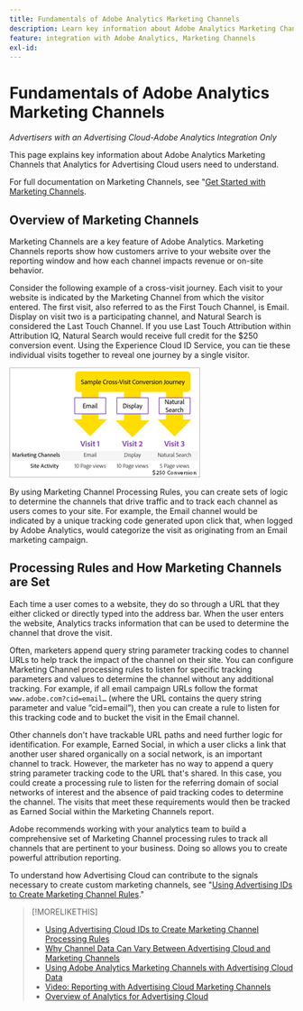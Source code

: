 ```yaml
---
title: Fundamentals of Adobe Analytics Marketing Channels
description: Learn key information about Adobe Analytics Marketing Channels that Analytics for Advertising Cloud users should understand.
feature: integration with Adobe Analytics, Marketing Channels
exl-id: 
---
```

# Fundamentals of Adobe Analytics Marketing Channels

*Advertisers with an Advertising Cloud-Adobe Analytics Integration Only*

This page explains key information about Adobe Analytics Marketing Channels that Analytics for Advertising Cloud users need to understand.

For full documentation on Marketing Channels, see "[Get Started with Marketing Channels](https://experienceleague.adobe.com/docs/analytics/components/marketing-channels/c-getting-started-mchannel.html).

## Overview of Marketing Channels

Marketing Channels are a key feature of Adobe Analytics. Marketing Channels reports show how customers arrive to your website over the reporting window and how each channel impacts revenue or on-site behavior.

Consider the following example of a cross-visit journey. Each visit to your website is indicated by the Marketing Channel from which the visitor entered. The first visit, also referred to as the First Touch Channel, is Email. Display on visit two is a participating channel, and Natural Search is considered the Last Touch Channel. If you use Last Touch Attribution within Attribution IQ, Natural Search would receive full credit for the $250 conversion event. Using the Experience Cloud ID Service, you can tie these individual visits together to reveal one journey by a single visitor.

![Example cross-visit conversion journey in Marketing Channels](/help/integrations/assets/a4adc-mc-sample-journey.png)

By using Marketing Channel Processing Rules, you can create sets of logic to determine the channels that drive traffic and to track each channel as users comes to your site. For example, the Email channel would be indicated by a unique tracking code generated upon click that, when logged by Adobe Analytics, would categorize the visit as originating from an Email marketing campaign.

## Processing Rules and How Marketing Channels are Set

Each time a user comes to a website, they do so through a URL that they either clicked or directly typed into the address bar. When the user enters the website, Analytics tracks information that can be used to determine the channel that drove the visit.

Often, marketers append query string parameter tracking codes to channel URLs to help track the impact of the channel on their site. You can configure Marketing Channel processing rules to listen for specific tracking parameters and values to determine the channel without any additional tracking. For example, if all email campaign URLs follow the format `www.adobe.com?cid=email…` (where the URL contains the query string parameter and value ”cid=email”), then you can create a rule to listen for this tracking code and to bucket the visit in the Email channel.

Other channels don't have trackable URL paths and need further logic for identification. For example, Earned Social, in which a user clicks a link that another user shared organically on a social network, is an important channel to track. However, the marketer has no way to append a query string parameter tracking code to the URL that's shared. In this case, you could create a processing rule to listen for the referring domain of social networks of interest and the absence of paid tracking codes to determine the channel. The visits that meet these requirements would then be tracked as Earned Social within the Marketing Channels report.

Adobe recommends working with your analytics team to build a comprehensive set of Marketing Channel processing rules to track all channels that are pertinent to your business. Doing so allows you to create powerful attribution reporting.

To understand how Advertising Cloud can contribute to the signals necessary to create custom marketing channels, see "[Using Advertising IDs to Create Marketing Channel Rules](mc-ids.md)."

>[!MORELIKETHIS]
>
>* [Using Advertising Cloud IDs to Create Marketing Channel Processing Rules](mc-ids.md)
>* [Why Channel Data Can Vary Between Advertising Cloud and Marketing Channels](mc-data-variances.md)
>* [Using Adobe Analytics Marketing Channels with Advertising Cloud Data](mc-ac-data.md)
>* [Video: Reporting with Advertising Cloud Marketing Channels](https://experienceleague.adobe.com/docs/advertising-cloud-learn/tutorials/analytics/analytics-reporting-a4adc.html)
>* [Overview of Analytics for Advertising Cloud](/help/integrations/analytics/overview.md)
